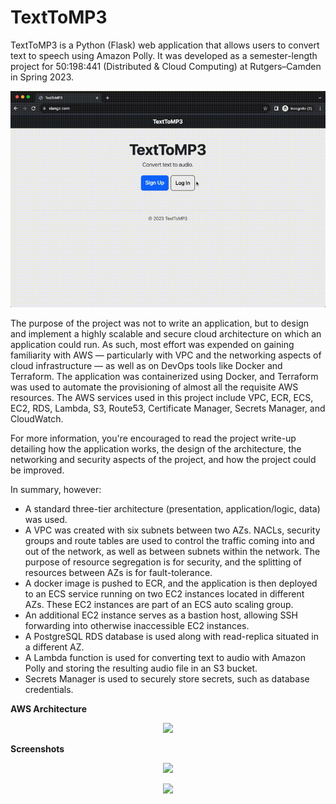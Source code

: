 # TextToMP3

TextToMP3 is a Python (Flask) web application that allows users to convert text to speech using Amazon Polly. It was developed as a semester-length project for 50:198:441 (Distributed & Cloud Computing) at Rutgers–Camden in Spring 2023.

<p align="center">
  <img src="https://github.com/nickelison/TextToMP3/blob/main/texttomp3.gif?raw=true" />
</p>

The purpose of the project was not to write an application, but to design and implement a highly scalable and secure cloud architecture on which an application could run. As such, most effort was expended on gaining familiarity with AWS — particularly with VPC and the networking aspects of cloud infrastructure — as well as on DevOps tools like Docker and Terraform. The application was containerized using Docker, and Terraform was used to automate the provisioning of almost all the requisite AWS resources. The AWS services used in this project include VPC, ECR, ECS, EC2, RDS, Lambda, S3, Route53, Certificate Manager, Secrets Manager, and CloudWatch.

For more information, you're encouraged to read the project write-up detailing how the application works, the design of the architecture, the networking and security aspects of the project, and how the project could be improved.

In summary, however:

- A standard three-tier architecture (presentation, application/logic, data) was used.
- A VPC was created with six subnets between two AZs. NACLs, security groups and route tables are used to control the traffic coming into and out of the network, as well as between subnets within the network. The purpose of resource segregation is for security, and the splitting of resources between AZs is for fault-tolerance.
- A docker image is pushed to ECR, and the application is then deployed to an ECS service running on two EC2 instances located in different AZs. These EC2 instances are part of an ECS auto scaling group.
- An additional EC2 instance serves as a bastion host, allowing SSH forwarding into otherwise inaccessible EC2 instances.
- A PostgreSQL RDS database is used along with read-replica situated in a different AZ.
- A Lambda function is used for converting text to audio with Amazon Polly and storing the resulting audio file in an S3 bucket.
- Secrets Manager is used to securely store secrets, such as database credentials.

**AWS Architecture**

<p align="center">
  <img src="https://github.com/nickelison/TextToMP3/blob/main/architecture.png?raw=true" />
</p>


**Screenshots**

<p align="center">
  <img src="https://github.com/nickelison/TextToMP3/blob/main/texttomp3-create.png?raw=true" />
</p>

<p align="center">
  <img src="https://github.com/nickelison/TextToMP3/blob/main/texttomp3-list.png?raw=true" />
</p>
